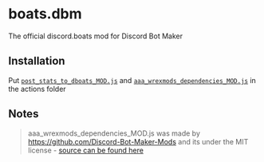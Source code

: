 # boats.dbm
The official discord.boats mod for Discord Bot Maker



## Installation

Put [`post_stats_to_dboats_MOD.js`](https://github.com/DiscordBoats/boats.dbm/blob/master/post_stats_to_dboats_MOD.js) and [`aaa_wrexmods_dependencies_MOD.js`](https://github.com/DiscordBoats/boats.dbm/blob/master/aaa_wrexmods_dependencies_MOD.js) in the actions folder

## Notes

> aaa_wrexmods_dependencies_MOD.js was made by https://github.com/Discord-Bot-Maker-Mods and its under the MIT license - [source can be found here](https://github.com/Discord-Bot-Maker-Mods/DBM-Mods/blob/master/actions/aaa_wrexmods_dependencies_MOD.js)

